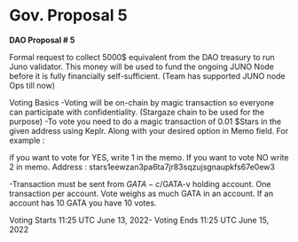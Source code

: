 # Gov. Proposal 5

**DAO Proposal # 5**

Formal request to collect 5000$ equivalent from the DAO treasury to run Juno validator. This money will be used to fund the ongoing JUNO Node before it is fully financially self-sufficient. (Team has supported JUNO node Ops till now)

Voting Basics -Voting will be on-chain by magic transaction so everyone can participate with confidentiality. (Stargaze chain to be used for the purpose) -To vote you need to do a magic transaction of 0.01 $Stars in the given address using Keplr. Along with your desired option in Memo field. For example :

if you want to vote for YES, write 1 in the memo. If you want to vote NO write 2 in memo. Address : stars1eewzan3pa6ta7jr83sqzujsgnaupkfs67e0ew3

-Transaction must be sent from $GATA-c/$GATA-v holding account. One transaction per account. Vote weighs as much GATA in an account. If an account has 10 GATA you have 10 votes.

Voting Starts 11:25 UTC June 13, 2022- Voting Ends 11:25 UTC June 15, 2022

